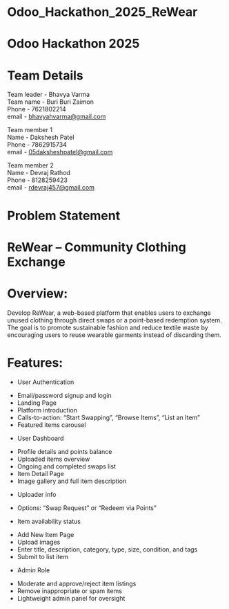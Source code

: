 # Odoo_Hackathon_2025_ReWear  

# Odoo Hackathon 2025 

# Team Details  

Team leader - Bhavya Varma  
Team name - Buri Buri Zaimon  
Phone - 7621802214  
email - bhavyahvarma@gmail.com  


Team member 1  
Name - Dakshesh Patel  
Phone - 7862915734  
email - 05daksheshpatel@gmail.com  


Team member 2  
Name - Devraj Rathod  
Phone - 8128259423  
email - rdevraj457@gmail.com  

# Problem Statement  
# ReWear – Community Clothing Exchange  
# Overview:  
Develop ReWear, a web-based platform that enables users to exchange unused clothing 
through direct swaps or a point-based redemption system. The goal is to promote sustainable 
fashion and reduce textile waste by encouraging users to reuse wearable garments instead of 
discarding them.  
# Features:  
+ User Authentication 
- Email/password signup and login 
- Landing Page 
- Platform introduction 
- Calls-to-action: “Start Swapping”, “Browse Items”, “List an Item” 
- Featured items carousel 
+ User Dashboard 
- Profile details and points balance 
- Uploaded items overview 
- Ongoing and completed swaps list 
- Item Detail Page 
- Image gallery and full item description 
+ Uploader info 
- Options: “Swap Request” or “Redeem via Points” 
+ Item availability status 
- Add New Item Page 
- Upload images 
- Enter title, description, category, type, size, condition, and tags 
- Submit to list item 
+ Admin Role 
- Moderate and approve/reject item listings 
- Remove inappropriate or spam items 
- Lightweight admin panel for oversight
